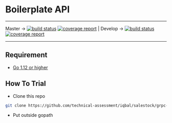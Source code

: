 # Boilerplate API

---

Master -> [![build status](https://github.com/technical-assessment/iqbal/salestock/grpc-inventory-client/badges/master/build.svg)](https://github.com/technical-assessment/iqbal/salestock/grpc-inventory-client/commits/master) [![coverage report](https://github.com/technical-assessment/iqbal/salestock/grpc-inventory-client/badges/master/coverage.svg)](https://github.com/technical-assessment/iqbal/salestock/grpc-inventory-client/commits/master) | Develop -> [![build status](https://github.com/technical-assessment/iqbal/salestock/grpc-inventory-client/badges/develop/build.svg)](https://github.com/technical-assessment/iqbal/salestock/grpc-inventory-client/commits/develop) [![coverage report](https://github.com/technical-assessment/iqbal/salestock/grpc-inventory-client/badges/develop/coverage.svg)](https://github.com/technical-assessment/iqbal/salestock/grpc-inventory-client/commits/develop)

---

## Requirement

- [Go 1.12 or higher](https://golang.org/dl/)

## How To Trial

- Clone this repo

```bash
git clone https://github.com/technical-assessment/iqbal/salestock/grpc-inventory-client.git
```

- Put outside gopath
